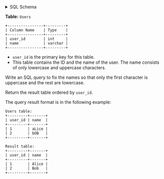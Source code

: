 <details>
<summary> SQL Schema</summary>

```sql
DROP TABLE IF EXISTS Users;

CREATE TABLE IF NOT EXISTS
  Users (user_id int, name varchar(40));

INSERT INTO
  Users (user_id, name)
VALUES
  ('1', 'aLice'),
  ('2', 'bOB');
```

</details>

**Table:** `Users`

```
+----------------+---------+
| Column Name    | Type    |
+----------------+---------+
| user_id        | int     |
| name           | varchar |
+----------------+---------+
```

- `user_id` is the primary key for this table.
- This table contains the ID and the name of the user. The name consists of only lowercase and uppercase characters.

Write an SQL query to fix the names so that only the first character is uppercase and the rest are lowercase.

Return the result table ordered by `user_id`.

The query result format is in the following example:

```
Users table:
+---------+-------+
| user_id | name  |
+---------+-------+
| 1       | aLice |
| 2       | bOB   |
+---------+-------+

Result table:
+---------+-------+
| user_id | name  |
+---------+-------+
| 1       | Alice |
| 2       | Bob   |
+---------+-------+
```
